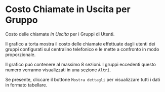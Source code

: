 # Costo Chiamate in Uscita per Gruppo

Costo delle chiamate *in Uscita* per i Gruppi di Utenti.

Il grafico a torta mostra il costo delle chiamate effettuate dagli utenti dei
gruppi configurati sul centralino telefonico e le mette a confronto in modo
proporzionale.

Il grafico può contenere al massimo 8 sezioni. I gruppi eccedenti questo numero
verranno visualizzati in una sezione `Altri`.

Se presente, cliccare il bottone `Mostra dettagli` per visualizzare tutti i dati
in formato tabellare.
